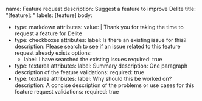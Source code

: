 name: Feature request
description: Suggest a feature to improve Delite
title: "[feature]: "
labels: [feature]
body:

- type: markdown
  attributes:
  value: |
  Thank you for taking the time to request a feature for Delite
- type: checkboxes
  attributes:
  label: Is there an existing issue for this?
  description: Please search to see if an issue related to this feature request already exists
  options:
  - label: I have searched the existing issues
    required: true
- type: textarea
  attributes:
  label: Summary
  description: One paragraph description of the feature
  validations:
  required: true
- type: textarea
  attributes:
  label: Why should this be worked on?
  description: A concise description of the problems or use cases for this feature request
  validations:
  required: true
